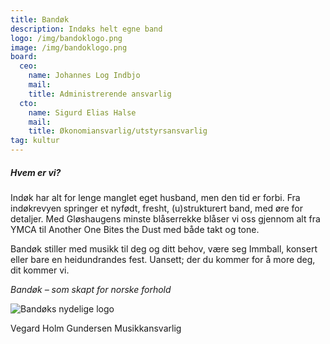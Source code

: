 ```yaml
---
title: Bandøk
description: Indøks helt egne band
logo: /img/bandoklogo.png
image: /img/bandoklogo.png
board:
  ceo:
    name: Johannes Log Indbjo
    mail:
    title: Administrerende ansvarlig
  cto:
    name: Sigurd Elias Halse
    mail:
    title: Økonomiansvarlig/utstyrsansvarlig
tag: kultur
---
```


##### Hvem er vi?

Indøk har alt for lenge manglet eget husband, men den tid er forbi.
Fra indøkrevyen springer et nyfødt, fresht, (u)strukturert band, med øre for detaljer. Med Gløshaugens minste blåserrekke blåser vi oss gjennom alt fra YMCA til Another One Bites the Dust med både takt og tone.

Bandøk stiller med musikk til deg og ditt behov, være seg Immball, konsert eller bare en heidundrandes fest. Uansett; der du kommer for å more deg, dit kommer vi.

_Bandøk – som skapt for norske forhold_

![Bandøks nydelige logo](/img/bandoklogo.png)

Vegard Holm Gundersen
Musikkansvarlig
